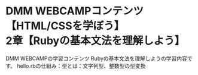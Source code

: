 # DMM WEBCAMPコンテンツ【HTML/CSSを学ぼう】<br>2章【Rubyの基本文法を理解しよう】</br>
DMM WEBCAMPの学習コンテンツ Rubyの基本文法を理解しようの学習内容です。
hello.rbの仕組み：型とは：文字列型、整数型の型変換
